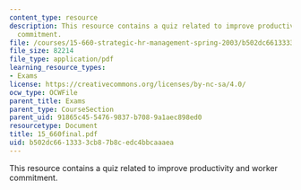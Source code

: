 ```yaml
---
content_type: resource
description: This resource contains a quiz related to improve productivity and worker
  commitment.
file: /courses/15-660-strategic-hr-management-spring-2003/b502dc6613333cb87b8cedc4bbcaaaea_15_660final.pdf
file_size: 82214
file_type: application/pdf
learning_resource_types:
- Exams
license: https://creativecommons.org/licenses/by-nc-sa/4.0/
ocw_type: OCWFile
parent_title: Exams
parent_type: CourseSection
parent_uid: 91865c45-5476-9837-b708-9a1aec898ed0
resourcetype: Document
title: 15_660final.pdf
uid: b502dc66-1333-3cb8-7b8c-edc4bbcaaaea
---
```

This resource contains a quiz related to improve productivity and worker commitment.